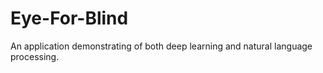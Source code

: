 # Eye-For-Blind
An application demonstrating of both deep learning and natural language processing. 
